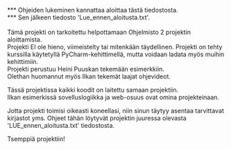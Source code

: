 *** Ohjeiden lukeminen kannattaa aloittaa tästä tiedostosta. <br>
*** Sen jälkeen tiedosto 'Lue_ennen_aloitusta.txt'. <br> <br>
Tämä projekti on tarkoitettu helpottamaan Ohjelmisto 2 projektin aloittamista. <br>
Projekti EI ole hieno, viimeistelty tai mitenkään täydellinen.
Projekti on tehty kurssilla käytetyllä PyCharm-kehittimellä, mutta voidaan ladata myös muihin kehittimiin. <br>
Projekti perustuu Heini Puuskan tekemään esimerkkiin. <br>
Olethan huomannut myös Ilkan tekemät laajat ohjevideot. <br>

Tässä projektissa kaikki koodit on laitettu samaan projektiin. <br>
Ilkan esimerkissä sovelluslogiikka ja web-osuus ovat omina projekteinaan.

Jotta projekti toimisi oikeasti koneellasi, niin sinun täytyy asentaa tarvittavat kirjastot yms.
Ohjeet tähän löytyvät projektin juuressa olevasta 'LUE_ennen_aloitusta.txt' tiedostosta.

Tsemppiä projektiin!

